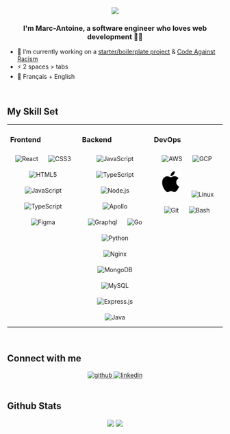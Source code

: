 <div align="center">
<img src="https://chevalmuscle.github.io/images/logical-vs-creative.png" align="center" height="" width="600" />
</div>

### <div align="center">I'm Marc-Antoine, a software engineer who loves web development 👨‍💻</div>

- 🔭 I’m currently working on a [starter/boilerplate project](https://github.com/Chevalmuscle/react-apollo-template) & [Code Against Racism](https://github.com/codeAgainstRacism/codeagainstracism.org/)
- ⚡ 2 spaces > tabs
- 👅 Français + English

<br/>

## My Skill Set

<table><tr><td valign="top" width="33%">

### Frontend

<div align="center">
<img style="margin: 10px" src="https://devicons.github.io/devicon/devicon.git/icons/react/react-original-wordmark.svg" alt="React" height="50" />
<img style="margin: 10px" src="https://devicons.github.io/devicon/devicon.git/icons/css3/css3-original-wordmark.svg" alt="CSS3" height="50" />
<img style="margin: 10px" src="https://devicons.github.io/devicon/devicon.git/icons/html5/html5-original-wordmark.svg" alt="HTML5" height="50" />
<img style="margin: 10px" src="https://devicons.github.io/devicon/devicon.git/icons/javascript/javascript-original.svg" alt="JavaScript" height="50" />
<img style="margin: 10px" src="https://devicons.github.io/devicon/devicon.git/icons/typescript/typescript-original.svg" alt="TypeScript" height="50" />
<img style="margin: 10px" src="https://www.vectorlogo.zone/logos/figma/figma-icon.svg" alt="Figma" height="50" />
</div></td><td valign="top" width="33%">

### Backend

<div align="center">
<img style="margin: 10px" src="https://devicons.github.io/devicon/devicon.git/icons/javascript/javascript-original.svg" alt="JavaScript" height="50" />
<img style="margin: 10px" src="https://devicons.github.io/devicon/devicon.git/icons/typescript/typescript-original.svg" alt="TypeScript" height="50" />
<img style="margin: 10px" src="https://devicons.github.io/devicon/devicon.git/icons/nodejs/nodejs-original-wordmark.svg" alt="Node.js" height="50" />
<img style="margin: 10px" src="https://cdn.worldvectorlogo.com/logos/apollo-graphql-compact.svg" alt="Apollo" height="50" />
<img style="margin: 10px" src="https://upload.wikimedia.org/wikipedia/commons/thumb/1/17/GraphQL_Logo.svg/1024px-GraphQL_Logo.svg.png" alt="Graphql" height="50" />
<img style="margin: 10px" src="https://devicons.github.io/devicon/devicon.git/icons/go/go-original.svg" alt="Go" height="50" />
<img style="margin: 10px" src="https://devicons.github.io/devicon/devicon.git/icons/python/python-original.svg" alt="Python" height="50" />
<img style="margin: 10px" src="https://devicons.github.io/devicon/devicon.git/icons/nginx/nginx-original.svg" alt="Nginx" height="50" />
<img style="margin: 10px" src="https://devicons.github.io/devicon/devicon.git/icons/mongodb/mongodb-original-wordmark.svg" alt="MongoDB" height="50" />
<img style="margin: 10px" src="https://devicons.github.io/devicon/devicon.git/icons/mysql/mysql-original-wordmark.svg" alt="MySQL" height="50" />
<img style="margin: 10px" src="https://devicons.github.io/devicon/devicon.git/icons/express/express-original-wordmark.svg" alt="Express.js" height="50" />
<img style="margin: 10px" src="https://devicons.github.io/devicon/devicon.git/icons/java/java-original-wordmark.svg" alt="Java" height="50" />
</div></td><td valign="top" width="33%">

### DevOps

<div align="center">
<img style="margin: 10px" src="https://devicons.github.io/devicon/devicon.git/icons/amazonwebservices/amazonwebservices-original-wordmark.svg" alt="AWS" height="50" />
<img style="margin: 10px" src="https://www.vectorlogo.zone/logos/google_cloud/google_cloud-icon.svg" alt="GCP" height="50" />
<img style="margin: 10px" src="https://github.com/devicons/devicon/blob/master/icons/apple/apple-original.svg" alt="Apple" height="50" />
<img style="margin: 10px" src="https://devicons.github.io/devicon/devicon.git/icons/linux/linux-original.svg" alt="Linux" height="50" />
<img style="margin: 10px" src="https://www.vectorlogo.zone/logos/git-scm/git-scm-icon.svg" alt="Git" height="50" />
<img style="margin: 10px" src="https://www.vectorlogo.zone/logos/gnu_bash/gnu_bash-icon.svg" alt="Bash" height="50" />
</div></td></tr></table>

<br/>

## Connect with me

<div align="center">
<a href="https://github.com/chevalmuscle" target="_blank">
<img src=https://img.shields.io/badge/github-%2324292e.svg?&style=for-the-badge&logo=github&logoColor=white alt=github style="margin-bottom: 5px;" />
</a>
<a href="https://linkedin.com/in/marc-antoine-jean" target="_blank">
<img src=https://img.shields.io/badge/linkedin-%231E77B5.svg?&style=for-the-badge&logo=linkedin&logoColor=white alt=linkedin style="margin-bottom: 5px;" />
</a>
</div>

<br/>

## Github Stats

<div align="center">
  <img src="https://github-readme-stats.vercel.app/api?username=chevalmuscle&show_icons=true&count_private=true" align="center" />
  <img src="https://github-readme-stats.vercel.app/api/top-langs/?username=chevalmuscle" align="center"/>
</div>
<br />
